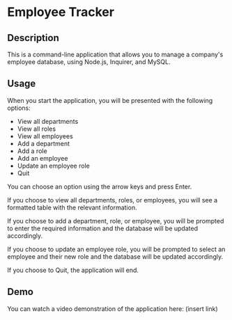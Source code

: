 # Employee Tracker


## Description
This is a command-line application that allows you to manage a company's employee database, using Node.js, Inquirer, and MySQL.

## Usage
When you start the application, you will be presented with the following options:

- View all departments
- View all roles
- View all employees
- Add a department
- Add a role
- Add an employee
- Update an employee role
- Quit

You can choose an option using the arrow keys and press Enter.

If you choose to view all departments, roles, or employees, you will see a formatted table with the relevant information.

If you choose to add a department, role, or employee, you will be prompted to enter the required information and the database will be updated accordingly.

If you choose to update an employee role, you will be prompted to select an employee and their new role and the database will be updated accordingly.

If you choose to Quit, the application will end.

## Demo
You can watch a video demonstration of the application here: (insert link)
